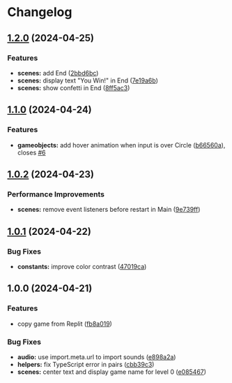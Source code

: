 # Changelog

## [1.2.0](https://github.com/remarkablegames/linkit/compare/v1.1.0...v1.2.0) (2024-04-25)


### Features

* **scenes:** add End ([2bbd6bc](https://github.com/remarkablegames/linkit/commit/2bbd6bc8cdc91c51bd22e3bd6d4d4e49ec9f7a6c))
* **scenes:** display text "You Win!" in End ([7e19a6b](https://github.com/remarkablegames/linkit/commit/7e19a6b1459b2fabc3966e05dca5939d40aaa527))
* **scenes:** show confetti in End ([8ff5ac3](https://github.com/remarkablegames/linkit/commit/8ff5ac32417778af6482ac4b71ac28e8313cc484))

## [1.1.0](https://github.com/remarkablegames/linkit/compare/v1.0.2...v1.1.0) (2024-04-24)


### Features

* **gameobjects:** add hover animation when input is over Circle ([b66560a](https://github.com/remarkablegames/linkit/commit/b66560ab004d444789e9a3dc58baa92643fa949f)), closes [#6](https://github.com/remarkablegames/linkit/issues/6)

## [1.0.2](https://github.com/remarkablegames/linkit/compare/v1.0.1...v1.0.2) (2024-04-23)


### Performance Improvements

* **scenes:** remove event listeners before restart in Main ([9e739ff](https://github.com/remarkablegames/linkit/commit/9e739ff4739c2e40b0becd6920b2974938adb617))

## [1.0.1](https://github.com/remarkablegames/linkit/compare/v1.0.0...v1.0.1) (2024-04-22)


### Bug Fixes

* **constants:** improve color contrast ([47019ca](https://github.com/remarkablegames/linkit/commit/47019caa07def87363bc2df8c89e4388c27f5cb0))

## 1.0.0 (2024-04-21)


### Features

* copy game from Replit ([fb8a019](https://github.com/remarkablegames/linkit/commit/fb8a01973f5bac00093538eba53419cafd52dd80))


### Bug Fixes

* **audio:** use import.meta.url to import sounds ([e898a2a](https://github.com/remarkablegames/linkit/commit/e898a2ab6415032d8e30a70504fccd7bbd48124e))
* **helpers:** fix TypeScript error in pairs ([cbb39c3](https://github.com/remarkablegames/linkit/commit/cbb39c3d0c8864e83e7856d98ce4f73b1e823fe3))
* **scenes:** center text and display game name for level 0 ([e085467](https://github.com/remarkablegames/linkit/commit/e085467f52856a5db77e6d0d70929670bebaa101))
